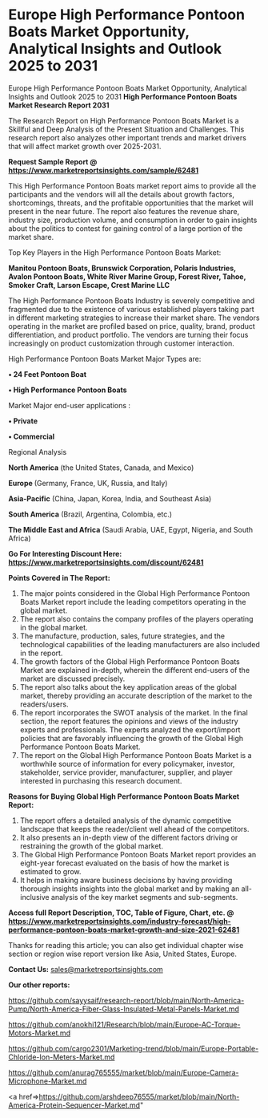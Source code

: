 # Europe High Performance Pontoon Boats Market Opportunity, Analytical Insights and Outlook 2025 to 2031
Europe High Performance Pontoon Boats Market Opportunity, Analytical Insights and Outlook 2025 to 2031
<strong>High Performance Pontoon Boats Market Research Report 2031</strong>

The Research Report on High Performance Pontoon Boats Market is a Skillful and Deep Analysis of the Present Situation and Challenges. This research report also analyzes other important trends and market drivers that will affect market growth over 2025-2031.

<strong>Request Sample Report @ <a href=https://www.marketreportsinsights.com/sample/62481>https://www.marketreportsinsights.com/sample/62481</a></strong>

This High Performance Pontoon Boats market report aims to provide all the participants and the vendors will all the details about growth factors, shortcomings, threats, and the profitable opportunities that the market will present in the near future. The report also features the revenue share, industry size, production volume, and consumption in order to gain insights about the politics to contest for gaining control of a large portion of the market share.

Top Key Players in the High Performance Pontoon Boats Market:

<strong>Manitou Pontoon Boats, Brunswick Corporation, Polaris Industries, Avalon Pontoon Boats, White River Marine Group, Forest River, Tahoe, Smoker Craft, Larson Escape, Crest Marine LLC</strong>

The High Performance Pontoon Boats Industry is severely competitive and fragmented due to the existence of various established players taking part in different marketing strategies to increase their market share. The vendors operating in the market are profiled based on price, quality, brand, product differentiation, and product portfolio. The vendors are turning their focus increasingly on product customization through customer interaction.

High Performance Pontoon Boats Market Major Types are:

<strong>• 24 Feet Pontoon Boat

• High Performance Pontoon Boats</strong>

Market Major end-user applications :

<strong>• Private

• Commercial</strong>

Regional Analysis

</u><strong><b>North America</b></strong> (the United States, Canada, and Mexico)

<strong><b>Europe </b></strong>(Germany, France, UK, Russia, and Italy)

<strong><b>Asia-Pacific</b></strong> (China, Japan, Korea, India, and Southeast Asia)

<strong><b>South America</b></strong> (Brazil, Argentina, Colombia, etc.)

<strong><b>The Middle East and Africa</b></strong> (Saudi Arabia, UAE, Egypt, Nigeria, and South Africa)

<strong>Go For Interesting Discount Here: <a href=https://www.marketreportsinsights.com/discount/62481>https://www.marketreportsinsights.com/discount/62481</a></strong>

<strong>Points Covered in The Report:</strong>
<ol>
  <li>The major points considered in the Global High Performance Pontoon Boats Market report include the leading competitors operating in the global market.</li>
  <li>The report also contains the company profiles of the players operating in the global market.</li>
  <li>The manufacture, production, sales, future strategies, and the technological capabilities of the leading manufacturers are also included in the report.</li>
  <li>The growth factors of the Global High Performance Pontoon Boats Market are explained in-depth, wherein the different end-users of the market are discussed precisely.</li>
  <li>The report also talks about the key application areas of the global market, thereby providing an accurate description of the market to the readers/users.</li>
  <li>The report incorporates the SWOT analysis of the market. In the final section, the report features the opinions and views of the industry experts and professionals. The experts analyzed the export/import policies that are favorably influencing the growth of the Global High Performance Pontoon Boats Market.</li>
  <li>The report on the Global High Performance Pontoon Boats Market is a worthwhile source of information for every policymaker, investor, stakeholder, service provider, manufacturer, supplier, and player interested in purchasing this research document.</li>
</ol>
<strong>Reasons for Buying Global High Performance Pontoon Boats Market Report:</strong>

<ol>
  <li>The report offers a detailed analysis of the dynamic competitive landscape that keeps the reader/client well ahead of the competitors.</li>
  <li>It also presents an in-depth view of the different factors driving or restraining the growth of the global market.</li>
  <li>The Global High Performance Pontoon Boats Market report provides an eight-year forecast evaluated on the basis of how the market is estimated to grow.</li>
  <li>It helps in making aware business decisions by having providing thorough insights insights into the global market and by making an all-inclusive analysis of the key market segments and sub-segments.</li>
</ol>
<strong>Access full Report Description, TOC, Table of Figure, Chart, etc. @ <a href=https://www.marketreportsinsights.com/industry-forecast/high-performance-pontoon-boats-market-growth-and-size-2021-62481>https://www.marketreportsinsights.com/industry-forecast/high-performance-pontoon-boats-market-growth-and-size-2021-62481</a></strong>


Thanks for reading this article; you can also get individual chapter wise section or region wise report version like Asia, United States, Europe.

<strong>Contact Us:</strong>
sales@marketreportsinsights.com

<strong>Our other reports:</strong>

<a href=https://github.com/sayysaif/research-report/blob/main/North-America-Pump/North-America-Fiber-Glass-Insulated-Metal-Panels-Market.md>https://github.com/sayysaif/research-report/blob/main/North-America-Pump/North-America-Fiber-Glass-Insulated-Metal-Panels-Market.md</a>

<a href=https://github.com/anokhi121/Research/blob/main/Europe-AC-Torque-Motors-Market.md>https://github.com/anokhi121/Research/blob/main/Europe-AC-Torque-Motors-Market.md</a>

<a href=https://github.com/cargo2301/Marketing-trend/blob/main/Europe-Portable-Chloride-Ion-Meters-Market.md>https://github.com/cargo2301/Marketing-trend/blob/main/Europe-Portable-Chloride-Ion-Meters-Market.md</a>

<a href=https://github.com/anurag765555/market/blob/main/Europe-Camera-Microphone-Market.md>https://github.com/anurag765555/market/blob/main/Europe-Camera-Microphone-Market.md</a>

<a href=>https://github.com/arshdeep76555/market/blob/main/North-America-Protein-Sequencer-Market.md</a>"
